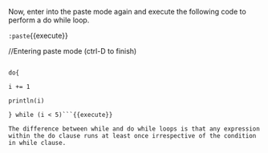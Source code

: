 Now, enter into the paste mode again and execute the following code to perform a do while loop.

`:paste`{{execute}}

//Entering paste mode (ctrl-D to finish)

```var i = 0

do{

i += 1

println(i)

} while (i < 5)```{{execute}}

The difference between while and do while loops is that any expression within the do clause runs at least once irrespective of the condition in while clause.
